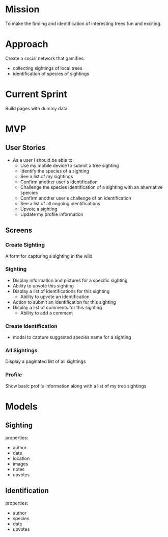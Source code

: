 # Mission
To make the finding and identification of interesting trees fun and exciting.


# Approach
Create a social network that gamifies:
  - collecting sightings of local trees
  - identification of species of sightings


# Current Sprint
Build pages with dummy data


# MVP
## User Stories
- As a user I should be able to:
    - Use my mobile device to submit a tree sighting
    - Identify the species of a sighting
    - See a list of my sightings
    - Confirm another user's identification
    - Challenge the species identification of a sighting with an alternative speicies
    - Confirm another user's challenge of an identification
    - See a list of all ongoing identifications
    - Upvote a sighting
    - Update my profile information

## Screens
### Create Sighting
A form for capturing a sighting in the wild

### Sighting
- Display information and pictures for a specific sighting
- Ability to upvote this sighting
- Display a list of identifications for this sighting
    - Ability to upvote an identification
- Action to submit an identification for this sighting
- Display a list of comments for this sighting
    - Ability to add a comment

### Create Identification
- modal to capture suggested species name for a sighting

### All Sightings
Display a paginated list of all sightings

### Profile
Show basic profile information along with a list of my tree sightings


# Models
## Sighting
properties:
- author
- date
- location
- images
- notes
- upvotes

## Identification
properties:
- author
- species
- date
- upvotes